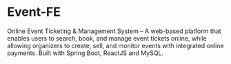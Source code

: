 # Event-FE
Online Event Ticketing &amp; Management System – A web-based platform that enables users to search, book, and manage event tickets online, while allowing organizers to create, sell, and monitor events with integrated online payments. Built with Spring Boot, ReactJS and MySQL.

